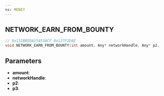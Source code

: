 ```yaml
---
ns: MONEY
---
```

## NETWORK_EARN_FROM_BOUNTY

```c
// 0x131BB5DA15453ACF 0x127F2DAE
void NETWORK_EARN_FROM_BOUNTY(int amount, Any* networkHandle, Any* p2, Any p3);
```


## Parameters
* **amount**: 
* **networkHandle**: 
* **p2**: 
* **p3**: 

